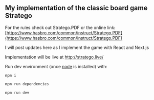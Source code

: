 ## My implementation of the classic board game Stratego

For the rules check out Stratego.PDF or the online link: [https://www.hasbro.com/common/instruct/Stratego.PDF](https://www.hasbro.com/common/instruct/Stratego.PDF)

I will post updates here as I implement the game with React and Next.js

Implementation will be live at http://stratego.live/

Run dev environment (once [node](https://nodejs.org/en/download) is installed) with:

`npm i`

`npm run dependencies`

`npm run dev`
